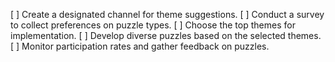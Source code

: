 [ ] Create a designated channel for theme suggestions.
[ ] Conduct a survey to collect preferences on puzzle types.
[ ] Choose the top themes for implementation.
[ ] Develop diverse puzzles based on the selected themes.
[ ] Monitor participation rates and gather feedback on puzzles.